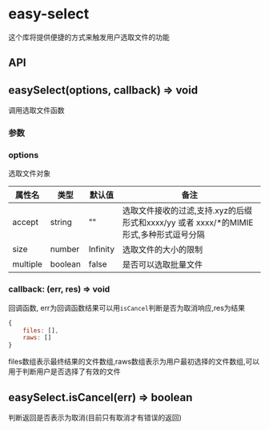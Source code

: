 # easy-select

这个库将提供便捷的方式来触发用户选取文件的功能

## API

## easySelect(options, callback) => void

调用选取文件函数

### 参数

### options

选取文件对象

|属性名|类型|默认值|备注|
|---|---|---|---|
|accept|string|""|选取文件接收的过滤,支持.xyz的后缀形式和xxxx/yy 或者 xxxx/*的MIMIE形式,多种形式逗号分隔|
|size|number|Infinity|选取文件的大小的限制|
|multiple|boolean|false|是否可以选取批量文件|

### callback: (err, res) => void

回调函数, err为回调函数结果可以用`isCancel`判断是否为取消响应,res为结果

``` javascript
{
    files: [],
    raws: []
}
```

files数组表示最终结果的文件数组,raws数组表示为用户最初选择的文件数组,可以用于判断用户是否选择了有效的文件

## easySelect.isCancel(err) => boolean

判断返回是否表示为取消(目前只有取消才有错误的返回)
